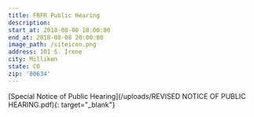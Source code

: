 ```yaml
---
title: FRFR Public Hearing
description:
start_at: 2018-08-08 18:00:00
end_at: 2018-08-08 20:00:00
image_path: /siteicon.png
address: 101 S. Irene
city: Milliken
state: CO
zip: '80634'
---
```


[Special Notice of Public Hearing](/uploads/REVISED NOTICE OF PUBLIC HEARING.pdf){: target="_blank"}